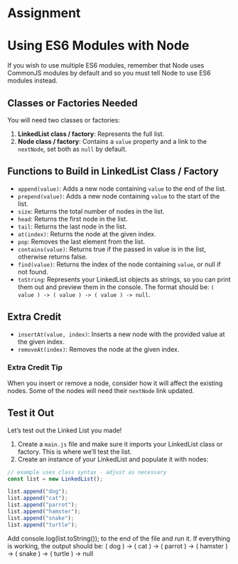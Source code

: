 # Assignment
# Using ES6 Modules with Node

If you wish to use multiple ES6 modules, remember that Node uses CommonJS modules by default and so you must tell Node to use ES6 modules instead.

## Classes or Factories Needed

You will need two classes or factories:

1. **LinkedList class / factory**: Represents the full list.
2. **Node class / factory**: Contains a `value` property and a link to the `nextNode`, set both as `null` by default.

## Functions to Build in LinkedList Class / Factory

- `append(value)`: Adds a new node containing `value` to the end of the list.
- `prepend(value)`: Adds a new node containing `value` to the start of the list.
- `size`: Returns the total number of nodes in the list.
- `head`: Returns the first node in the list.
- `tail`: Returns the last node in the list.
- `at(index)`: Returns the node at the given index.
- `pop`: Removes the last element from the list.
- `contains(value)`: Returns true if the passed in value is in the list, otherwise returns false.
- `find(value)`: Returns the index of the node containing `value`, or null if not found.
- `toString`: Represents your LinkedList objects as strings, so you can print them out and preview them in the console. The format should be: `( value ) -> ( value ) -> ( value ) -> null`.

## Extra Credit

- `insertAt(value, index)`: Inserts a new node with the provided value at the given index.
- `removeAt(index)`: Removes the node at the given index.

### Extra Credit Tip

When you insert or remove a node, consider how it will affect the existing nodes. Some of the nodes will need their `nextNode` link updated.

## Test it Out

Let’s test out the Linked List you made!

1. Create a `main.js` file and make sure it imports your LinkedList class or factory. This is where we’ll test the list.
2. Create an instance of your LinkedList and populate it with nodes:

```javascript
// example uses class syntax - adjust as necessary
const list = new LinkedList();

list.append("dog");
list.append("cat");
list.append("parrot");
list.append("hamster");
list.append("snake");
list.append("turtle");
```
Add console.log(list.toString()); to the end of the file and run it.
If everything is working, the output should be:
( dog ) -> ( cat ) -> ( parrot ) -> ( hamster ) -> ( snake ) -> ( turtle ) -> null
